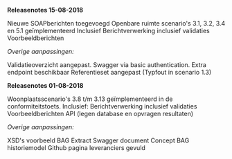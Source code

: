 **Releasenotes 15-08-2018**

Nieuwe SOAPberichten toegevoegd
Openbare ruimte scenario's 3.1, 3.2, 3.4 en 5.1 geïmplementeerd
Inclusief
Berichtverwerking inclusief validaties
Voorbeeldberichten

*Overige aanpassingen:*

Validatieoverzicht aangepast.
Swagger via basic authentication. Extra endpoint beschikbaar
Referentieset aangepast (Typfout in scenario 1.3) 


**Releasenotes 01-08-2018**

Woonplaatsscenario's 3.8 t/m 3.13 geïmplementeerd in de conformiteitstoets. 
Inclusief:
Berichtverwerking inclusief validaties
Voorbeeldberichten
API (legen database en opvragen resultaten)

*Overige aanpassingen:*

XSD's voorbeeld BAG Extract
Swagger document
Concept BAG historiemodel
Github pagina leveranciers gevuld